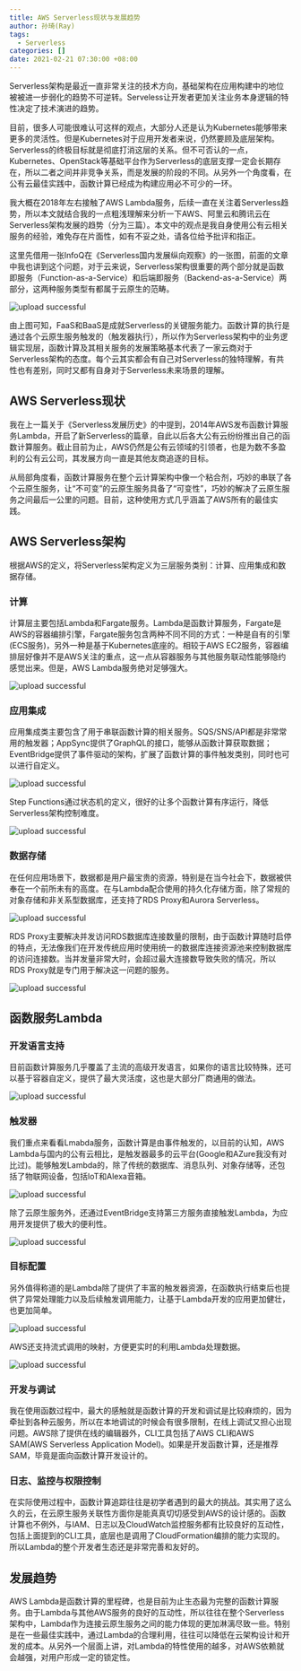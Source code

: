 ```yaml
---
title: AWS Serverless现状与发展趋势
author: 孙琦(Ray)
tags:
  - Serverless
categories: []
date: 2021-02-21 07:30:00 +08:00
---
```

Serverless架构是最近一直非常关注的技术方向，基础架构在应用构建中的地位被被进一步弱化的趋势不可逆转。Serveless让开发者更加关注业务本身逻辑的特性决定了技术演进的趋势。

目前，很多人可能很难认可这样的观点，大部分人还是认为Kubernetes能够带来更多的灵活性。但是Kubernetes对于应用开发者来说，仍然要顾及底层架构。Serverless的终极目标就是彻底打消这层的关系。但不可否认的一点，Kubernetes、OpenStack等基础平台作为Serverless的底层支撑一定会长期存在，所以二者之间并非竞争关系，而是发展的阶段的不同。从另外一个角度看，在公有云最佳实践中，函数计算已经成为构建应用必不可少的一环。

<!-- more -->

我大概在2018年左右接触了AWS Lambda服务，后续一直在关注着Serverless趋势，所以本文就结合我的一点粗浅理解来分析一下AWS、阿里云和腾讯云在Serverless架构发展的趋势（分为三篇）。本文中的观点是我自身使用公有云相关服务的经验，难免存在片面性，如有不妥之处，请各位给予批评和指正。

这里先借用一张InfoQ在《Serverless国内发展纵向观察》的一张图，前面的文章中我也讲到这个问题，对于云来说，Serverless架构很重要的两个部分就是函数即服务（Function-as-a-Service）和后端即服务（Backend-as-a-Service）两部分，这两种服务类型有都属于云原生的范畴。

![upload successful](/images/pasted-162.png)

由上图可知，FaaS和BaaS是成就Serverless的关键服务能力。函数计算的执行是通过各个云原生服务触发的（触发器执行），所以作为Serverless架构中的业务逻辑实现层，函数计算及其相关服务的发展策略基本代表了一家云商对于Serverless架构的态度。每个云其实都会有自己对Serverless的独特理解，有共性也有差别，同时又都有自身对于Serverless未来场景的理解。

## AWS Serverless现状

我在上一篇关于《Serverless发展历史》的中提到，2014年AWS发布函数计算服务Lambda，开启了新Serverless的篇章，自此以后各大公有云纷纷推出自己的函数计算服务。截止目前为止，AWS仍然是公有云领域的引领者，也是为数不多盈利的公有云公司，其发展方向一直是其他友商追逐的目标。

从局部角度看，函数计算服务在整个云计算架构中像一个粘合剂，巧妙的串联了各个云原生服务，让“不可变”的云原生服务具备了“可变性”，巧妙的解决了云原生服务之间最后一公里的问题。目前，这种使用方式几乎涵盖了AWS所有的最佳实践。

## AWS Serverless架构

根据AWS的定义，将Serverless架构定义为三层服务类别：计算、应用集成和数据存储。

### 计算

计算层主要包括Lambda和Fargate服务。Lambda是函数计算服务，Fargate是AWS的容器编排引擎，Fargate服务包含两种不同不同的方式：一种是自有的引擎(ECS服务)，另外一种是基于Kubernetes底座的。相较于AWS EC2服务，容器编排层好像并不是AWS关注的重点，这一点从容器服务与其他服务联动性能够隐约感觉出来。但是，AWS Lambda服务绝对足够强大。

![upload successful](/images/pasted-173.png)

### 应用集成

应用集成类主要包含了用于串联函数计算的相关服务。SQS/SNS/API都是非常常用的触发器；AppSync提供了GraphQL的接口，能够从函数计算获取数据；EventBridge提供了事件驱动的架构，扩展了函数计算的事件触发类别，同时也可以进行自定义。

![upload successful](/images/pasted-177.png)

Step Functions通过状态机的定义，很好的让多个函数计算有序运行，降低Serverless架构控制难度。

![upload successful](/images/pasted-178.png)

### 数据存储

在任何应用场景下，数据都是用户最宝贵的资源，特别是在当今社会下，数据被供奉在一个前所未有的高度。在与Lambda配合使用的持久化存储方面，除了常规的对象存储和非关系型数据库，还支持了RDS Proxy和Aurora Serverless。

![upload successful](/images/pasted-179.png)

RDS Proxy主要解决并发访问RDS数据库连接数量的限制，由于函数计算随时启停的特点，无法像我们在开发传统应用时使用统一的数据库连接资源池来控制数据库的访问连接数。当并发量非常大时，会超过最大连接数导致失败的情况，所以RDS Proxy就是专门用于解决这一问题的服务。

![upload successful](/images/pasted-182.png)


## 函数服务Lambda

### 开发语言支持

目前函数计算服务几乎覆盖了主流的高级开发语言，如果你的语言比较特殊，还可以基于容器自定义，提供了最大灵活度，这也是大部分厂商通用的做法。

![upload successful](/images/pasted-181.png)

### 触发器

我们重点来看看Lmabda服务，函数计算是由事件触发的，以目前的认知，AWS Lambda与国内的公有云相比，是触发器最多的云平台(Google和AZure我没有对比过)。能够触发Lambda的，除了传统的数据库、消息队列、对象存储等，还包括了物联网设备，包括loT和Alexa音箱。

![upload successful](/images/pasted-174.png)

除了云原生服务外，还通过EventBridge支持第三方服务直接触发Lambda，为应用开发提供了极大的便利性。

![upload successful](/images/pasted-175.png)

### 目标配置

另外值得称道的是Lambda除了提供了丰富的触发器资源，在函数执行结束后也提供了异常处理能力以及后续触发调用能力，让基于Lambda开发的应用更加健壮，也更加简单。

![upload successful](/images/pasted-176.png)

AWS还支持流式调用的映射，方便更实时的利用Lambda处理数据。

![upload successful](/images/pasted-180.png)

### 开发与调试

我在使用函数过程中，最大的感触就是函数计算的开发和调试是比较麻烦的，因为牵扯到各种云服务，所以在本地调试的时候会有很多限制，在线上调试又担心出现问题。AWS除了提供在线的编辑器外，CLI工具包括了AWS CLI和AWS SAM(AWS Serverless Application Model)。如果是开发函数计算，还是推荐SAM，毕竟是面向函数计算开发设计的。

### 日志、监控与权限控制

在实际使用过程中，函数计算追踪往往是初学者遇到的最大的挑战。其实用了这么久的云，在云原生服务关联性方面你是能真真切切感受到AWS的设计感的。函数计算也不例外，与IAM、日志以及CloudWatch监控服务都有比较良好的互动性，包括上面提到的CLI工具，底层也是调用了CloudFormation编排的能力实现的。所以Lambda的整个开发者生态还是非常完善和友好的。

## 发展趋势

AWS Lambda是函数计算的里程碑，也是目前为止生态最为完整的函数计算服务。由于Lambda与其他AWS服务的良好的互动性，所以往往在整个Serverless架构中，Lambda作为连接云原生服务之间的能力体现的更加淋漓尽致一些。特别是在一些最佳实践中，通过Lambda的合理利用，往往可以降低在云架构设计和开发的成本。从另外一个层面上讲，对Lambda的特性使用的越多，对AWS依赖就会越强，对用户形成一定的锁定性。
